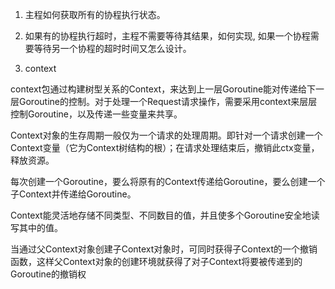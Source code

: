 1. 主程如何获取所有的协程执行状态。 

2. 如果有的协程执行超时，主程不需要等待其结果，如何实现, 如果一个协程需要等待另一个协程的超时时间又怎么设计。

3. context


context包通过构建树型关系的Context，来达到上一层Goroutine能对传递给下一层Goroutine的控制。对于处理一个Request请求操作，需要采用context来层层控制Goroutine，以及传递一些变量来共享。

Context对象的生存周期一般仅为一个请求的处理周期。即针对一个请求创建一个Context变量（它为Context树结构的根）；在请求处理结束后，撤销此ctx变量，释放资源。

每次创建一个Goroutine，要么将原有的Context传递给Goroutine，要么创建一个子Context并传递给Goroutine。

Context能灵活地存储不同类型、不同数目的值，并且使多个Goroutine安全地读写其中的值。

当通过父Context对象创建子Context对象时，可同时获得子Context的一个撤销函数，这样父Context对象的创建环境就获得了对子Context将要被传递到的Goroutine的撤销权